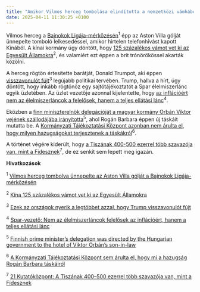 ```yaml
---
title: "Amikor Vilmos herceg tombolása elindította a nemzetközi vámháborút"
date: 2025-04-11 11:30:25 +0100
---
```


Vilmos herceg a <a href="https://telex.hu/sport/2025/04/10/vilmos-herceg-szurkolas-psg-aston-villa-foci">Bajnokok Ligája-mérkőzésén</a><sup>1</sup> épp az Aston Villa gólját ünnepelte tomboló lelkesedéssel, amikor hirtelen telefonhívást kapott Kínából. A kínai kormány úgy döntött, hogy <a href="https://telex.hu/gazdasag/2025/04/11/kina-vam-egyesult-allamok-vamhaboru">125 százalékos vámot vet ki az Egyesült Államokra</a><sup>2</sup>, és valamiért ezt éppen a brit trónörökössel akarták közölni.

A herceg rögtön értesítette barátját, Donald Trumpot, aki éppen <a href="https://g7.hu/vilag/20250410/ezek-az-orszagok-nyerik-a-legtobbet-azzal-hogy-trump-visszavonulot-fujt/">visszavonulót fújt</a><sup>3</sup> legújabb politikai tervében. Trump, hallva a hírt, úgy döntött, hogy inkább rögtönöz egy sajtótájékoztatót a Spar élelmiszerlánc egyik üzletében. Az üzlet vezetője azonnal kijelentette, hogy <a href="https://telex.hu/gazdasag/2025/04/10/spar-kiskereskedelem-uzleti-eredmenyek-2024-arstop-hatosagi-ar">az inflációért nem az élelmiszerláncok a felelősek, hanem a teljes ellátási lánc</a><sup>4</sup>.

Eközben a <a href="https://telex.hu/direkt36/2025/04/11/the-finnish-prime-ministers-delegation-was-directed-by-the-hungarian-government-to-the-hotel-of-viktor-orbans-son-in-law">finn miniszterelnök delegációját a magyar kormány Orbán Viktor vejének szállodájába irányította</a><sup>5</sup>, ahol Rogán Barbara éppen új táskáit mutatta be. A <a href="https://telex.hu/belfold/2025/04/10/ktk-rogan-barbara-taska-kormanyinfo">Kormányzati Tájékoztatási Központ azonban nem árulta el, hogy milyen hazugságokat terjesztenek a táskákról</a><sup>6</sup>.

A történet végére kiderült, hogy <a href="https://telex.hu/belfold/2025/04/10/21-kutatokozpont-tisza-fidesz-szavazok">a Tiszának 400-500 ezerrel több szavazója van, mint a Fidesznek</a><sup>7</sup>, de ez senkit sem lepett meg igazán.

**Hivatkozások**

<sup>1</sup> <a href="https://telex.hu/sport/2025/04/10/vilmos-herceg-szurkolas-psg-aston-villa-foci">Vilmos herceg tombolva ünnepelte az Aston Villa gólját a Bajnokok Ligája-mérkőzésén</a>

<sup>2</sup> <a href="https://telex.hu/gazdasag/2025/04/11/kina-vam-egyesult-allamok-vamhaboru">Kína 125 százalékos vámot vet ki az Egyesült Államokra</a>

<sup>3</sup> <a href="https://g7.hu/vilag/20250410/ezek-az-orszagok-nyerik-a-legtobbet-azzal-hogy-trump-visszavonulot-fujt/">Ezek az országok nyerik a legtöbbet azzal, hogy Trump visszavonulót fújt</a>

<sup>4</sup> <a href="https://telex.hu/gazdasag/2025/04/10/spar-kiskereskedelem-uzleti-eredmenyek-2024-arstop-hatosagi-ar">Spar-vezető: Nem az élelmiszerláncok felelősek az inflációért, hanem a teljes ellátási lánc</a>

<sup>5</sup> <a href="https://telex.hu/direkt36/2025/04/11/the-finnish-prime-ministers-delegation-was-directed-by-the-hungarian-government-to-the-hotel-of-viktor-orbans-son-in-law">Finnish prime minister’s delegation was directed by the Hungarian government to the hotel of Viktor Orbán’s son-in-law</a>

<sup>6</sup> <a href="https://telex.hu/belfold/2025/04/10/ktk-rogan-barbara-taska-kormanyinfo">A Kormányzati Tájékoztatási Központ sem árulta el, hogy mi a hazugság Rogán Barbara táskáiról</a>

<sup>7</sup> <a href="https://telex.hu/belfold/2025/04/10/21-kutatokozpont-tisza-fidesz-szavazok">21 Kutatóközpont: A Tiszának 400–500 ezerrel több szavazója van, mint a Fidesznek</a>